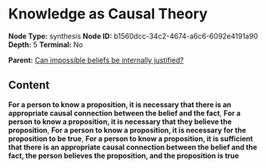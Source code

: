 # Knowledge as Causal Theory

**Node Type:** synthesis
**Node ID:** b1560dcc-34c2-4674-a6c6-6092e4191a90
**Depth:** 5
**Terminal:** No

**Parent:** [Can impossible beliefs be internally justified?](can-impossible-beliefs-be-internally-justified-antithesis-7414f98b-e9b6-49f8-a8a6-d1c13df71a46.md)

## Content

**For a person to know a proposition, it is necessary that there is an appropriate causal connection between the belief and the fact**, **For a person to know a proposition, it is necessary that they believe the proposition**, **For a person to know a proposition, it is necessary for the proposition to be true**, **For a person to know a proposition, it is sufficient that there is an appropriate causal connection between the belief and the fact, the person believes the proposition, and the proposition is true**
